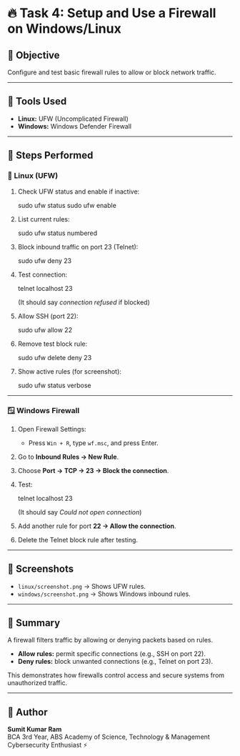 # 🔥 Task 4: Setup and Use a Firewall on Windows/Linux

## 🎯 Objective
Configure and test basic firewall rules to allow or block network traffic.

---

## 🧰 Tools Used
- **Linux:** UFW (Uncomplicated Firewall)
- **Windows:** Windows Defender Firewall

---

## 🧩 Steps Performed

### 🐧 Linux (UFW)
1. Check UFW status and enable if inactive:
   
   sudo ufw status
   sudo ufw enable
   
2. List current rules:
   
   sudo ufw status numbered
   
3. Block inbound traffic on port 23 (Telnet):
   
   sudo ufw deny 23
   
4. Test connection:
   
   telnet localhost 23
   
   (It should say *connection refused* if blocked)
5. Allow SSH (port 22):
   
   sudo ufw allow 22
   
6. Remove test block rule:
   
   sudo ufw delete deny 23
   
7. Show active rules (for screenshot):
   
   sudo ufw status verbose
   

---

### 🪟 Windows Firewall
1. Open Firewall Settings:
   - Press `Win + R`, type `wf.msc`, and press Enter.
2. Go to **Inbound Rules → New Rule**.
3. Choose **Port → TCP → 23 → Block the connection**.
4. Test:
   
   telnet localhost 23
   
   (It should say *Could not open connection*)
5. Add another rule for port **22 → Allow the connection**.
6. Delete the Telnet block rule after testing.

---

## 📸 Screenshots
- `linux/screenshot.png` → Shows UFW rules.
- `windows/screenshot.png` → Shows Windows inbound rules.

---

## 🧠 Summary
A firewall filters traffic by allowing or denying packets based on rules.  
- **Allow rules:** permit specific connections (e.g., SSH on port 22).  
- **Deny rules:** block unwanted connections (e.g., Telnet on port 23).  

This demonstrates how firewalls control access and secure systems from unauthorized traffic.

---

## 👤 Author
**Sumit Kumar Ram**  
BCA 3rd Year, ABS Academy of Science, Technology & Management  
Cybersecurity Enthusiast ⚡
